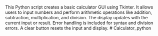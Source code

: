 This Python script creates a basic calculator GUI using Tkinter. It allows users to input numbers and perform arithmetic operations like addition, subtraction, multiplication, and division. The display updates with the current input or result. Error handling is included for syntax and division errors. A clear button resets the input and display. # Calculator_python
